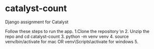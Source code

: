 # catalyst-count
Django assignment for Catalyst

Follow these steps to run the app.
1.Clone the repository \n
2. Unzip the repo and cd catalyst-count
3. python -m venv venv
4. source venv/bin/activate for mac OR venv\Scripts\activate for windows
5. 
